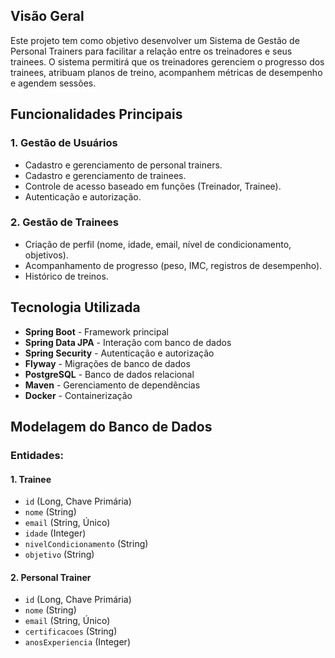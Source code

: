 <h2>Visão Geral</h2>
<p>Este projeto tem como objetivo desenvolver um Sistema de Gestão de Personal Trainers para facilitar a relação entre os treinadores e seus trainees. O sistema permitirá que os treinadores gerenciem o progresso dos trainees, atribuam planos de treino, acompanhem métricas de desempenho e agendem sessões.</p>

<h2>Funcionalidades Principais</h2>
<h3>1. Gestão de Usuários</h3>
<ul>
    <li>Cadastro e gerenciamento de personal trainers.</li>
    <li>Cadastro e gerenciamento de trainees.</li>
    <li>Controle de acesso baseado em funções (Treinador, Trainee).</li>
    <li>Autenticação e autorização.</li>
</ul>

<h3>2. Gestão de Trainees</h3>
<ul>
    <li>Criação de perfil (nome, idade, email, nível de condicionamento, objetivos).</li>
    <li>Acompanhamento de progresso (peso, IMC, registros de desempenho).</li>
    <li>Histórico de treinos.</li>
</ul>

<h2>Tecnologia Utilizada</h2>
<ul>
    <li><strong>Spring Boot</strong> - Framework principal</li>
    <li><strong>Spring Data JPA</strong> - Interação com banco de dados</li>
    <li><strong>Spring Security</strong> - Autenticação e autorização</li>
    <li><strong>Flyway</strong> - Migrações de banco de dados</li>
    <li><strong>PostgreSQL</strong> - Banco de dados relacional</li>
    <li><strong>Maven</strong> - Gerenciamento de dependências</li>
    <li><strong>Docker</strong> - Containerização</li>
</ul>

<h2>Modelagem do Banco de Dados</h2>
<h3>Entidades:</h3>
<h4>1. Trainee</h4>
<ul>
    <li><code>id</code> (Long, Chave Primária)</li>
    <li><code>nome</code> (String)</li>
    <li><code>email</code> (String, Único)</li>
    <li><code>idade</code> (Integer)</li>
    <li><code>nivelCondicionamento</code> (String)</li>
    <li><code>objetivo</code> (String)</li>
</ul>

<h4>2. Personal Trainer</h4>
<ul>
    <li><code>id</code> (Long, Chave Primária)</li>
    <li><code>nome</code> (String)</li>
    <li><code>email</code> (String, Único)</li>
    <li><code>certificacoes</code> (String)</li>
    <li><code>anosExperiencia</code> (Integer)</li>
</ul>
